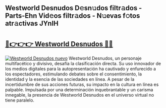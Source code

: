 ## Westworld Desnudos D𝚎sn𝚞dos filtr𝚊dos - Parts-Ehn Vid𝚎os filtr𝚊dos - N𝚞evas f𝚘tos atr𝚊ctivas JYnIH

# <h2><a href="http://mb6qro.tromn.icu/?c=Westworld+Desnudos">🔗👉👉👉 Westworld Desnudos 🔗🔗</a></h2>

[![Westworld Desnudos nuevo](https://i.imgur.com/pEAQMta.gif)](http://mb6qro.tromn.icu/?c=Westworld+Desnudos)
Westworld Desnudos, un personaje multifacético y divisivo, desafía la clasificación directa. Su uso innovador de los medios digitales para la autopresentación ha cautivado y enfurecido a los espectadores, estimulando debates sobre el consentimiento, la identidad y la esencia de las sociedades en línea. A pesar de la incertidumbre de sus acciones futuras, su impacto en la cultura en línea es palpable. Impulsada por una determinación inquebrantable y un carisma innegable, la presencia de Westworld Desnudos en el universo virtual no tiene paralelo.
